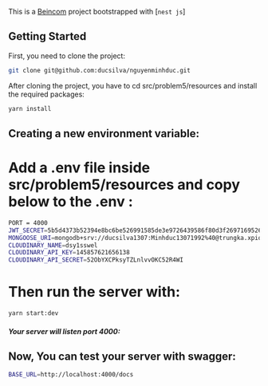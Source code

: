 This is a [Beincom](https://github.com/ducsilva/nguyenminhduc/tree/main/src/problem5) project bootstrapped with [`nest js`]

## Getting Started

First, you need to clone the project:

```bash
git clone git@github.com:ducsilva/nguyenminhduc.git
```

After cloning the project, you have to cd src/problem5/resources and install the required packages:

```bash
yarn install
```

## Creating a new environment variable:

# Add a .env file inside src/problem5/resources and copy below to the .env :

```bash
PORT = 4000
JWT_SECRET=5b5d4373b52394e8bc6be526991585de3e9726439586f80d3f2697169526ab9b
MONGOOSE_URI=mongodb+srv://ducsilva1307:Minhduc13071992%40@trungka.xpiqot3.mongodb.net/99tech?retryWrites=true&w=majority&appName=trungka
CLOUDINARY_NAME=dsy1sswel
CLOUDINARY_API_KEY=145857621656138
CLOUDINARY_API_SECRET=52ObYXCPksyTZLnlvvOKC52R4WI
```

# Then run the server with:

```bash
yarn start:dev
```

##### Your server will listen port 4000:

## Now, You can test your server with swagger:

```bash
BASE_URL=http://localhost:4000/docs
```
